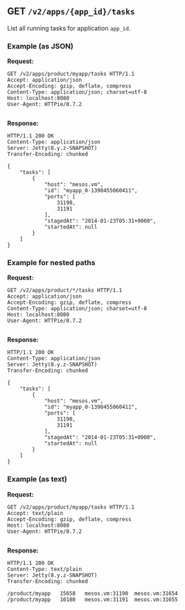 ## GET `/v2/apps/{app_id}/tasks`

List all running tasks for application `app_id`.

### Example (as JSON)

**Request:**

```
GET /v2/apps/product/myapp/tasks HTTP/1.1
Accept: application/json
Accept-Encoding: gzip, deflate, compress
Content-Type: application/json; charset=utf-8
Host: localhost:8080
User-Agent: HTTPie/0.7.2


```

**Response:**

```
HTTP/1.1 200 OK
Content-Type: application/json
Server: Jetty(8.y.z-SNAPSHOT)
Transfer-Encoding: chunked

{
    "tasks": [
        {
            "host": "mesos.vm", 
            "id": "myapp_0-1390455060411", 
            "ports": [
                31190, 
                31191
            ], 
            "stagedAt": "2014-01-23T05:31+0000", 
            "startedAt": null
        }
    ]
}
```

### Example for nested paths

**Request:**

```
GET /v2/apps/product/*/tasks HTTP/1.1
Accept: application/json
Accept-Encoding: gzip, deflate, compress
Content-Type: application/json; charset=utf-8
Host: localhost:8080
User-Agent: HTTPie/0.7.2


```

**Response:**

```
HTTP/1.1 200 OK
Content-Type: application/json
Server: Jetty(8.y.z-SNAPSHOT)
Transfer-Encoding: chunked

{
    "tasks": [
        {
            "host": "mesos.vm", 
            "id": "myapp_0-1390455060411", 
            "ports": [
                31190, 
                31191
            ], 
            "stagedAt": "2014-01-23T05:31+0000", 
            "startedAt": null
        }
    ]
}
```

### Example (as text)

**Request:**

```
GET /v2/apps/product/myapp/tasks HTTP/1.1
Accept: text/plain
Accept-Encoding: gzip, deflate, compress
Host: localhost:8080
User-Agent: HTTPie/0.7.2


```

**Response:**

```
HTTP/1.1 200 OK
Content-Type: text/plain
Server: Jetty(8.y.z-SNAPSHOT)
Transfer-Encoding: chunked

/product/myapp   15658   mesos.vm:31190  mesos.vm:31654  
/product/myapp   10180   mesos.vm:31191  mesos.vm:31655  

```

